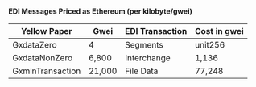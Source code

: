 # 

**EDI Messages Priced as Ethereum (per kilobyte/gwei)**

| Yellow Paper     | Gwei   | EDI Transaction | Cost in gwei |
| ---------------- | ------ | --------------- | ------------ |
| GxdataZero       | 4      | Segments        | unit256      |
| GxdataNonZero    | 6,800  | Interchange     | 1,136        |
| GxminTransaction | 21,000 | File Data       | 77,248       |
